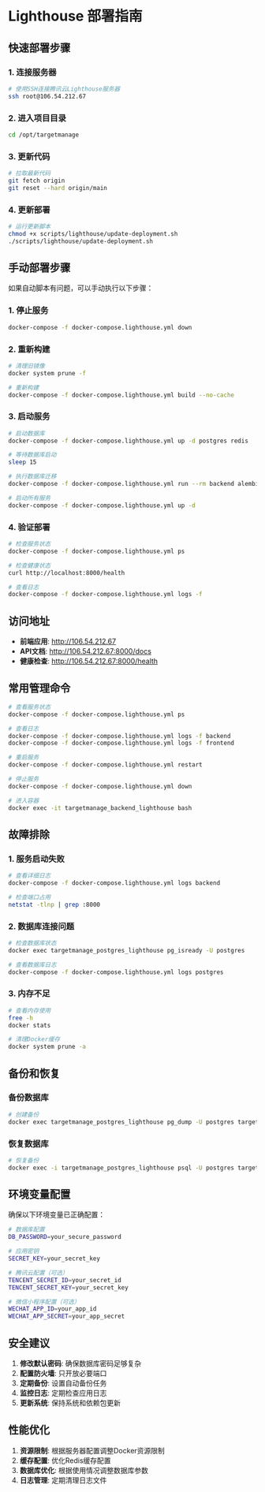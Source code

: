# Lighthouse 部署指南

## 快速部署步骤

### 1. 连接服务器

```bash
# 使用SSH连接腾讯云Lighthouse服务器
ssh root@106.54.212.67
```

### 2. 进入项目目录

```bash
cd /opt/targetmanage
```

### 3. 更新代码

```bash
# 拉取最新代码
git fetch origin
git reset --hard origin/main
```

### 4. 更新部署

```bash
# 运行更新脚本
chmod +x scripts/lighthouse/update-deployment.sh
./scripts/lighthouse/update-deployment.sh
```

## 手动部署步骤

如果自动脚本有问题，可以手动执行以下步骤：

### 1. 停止服务

```bash
docker-compose -f docker-compose.lighthouse.yml down
```

### 2. 重新构建

```bash
# 清理旧镜像
docker system prune -f

# 重新构建
docker-compose -f docker-compose.lighthouse.yml build --no-cache
```

### 3. 启动服务

```bash
# 启动数据库
docker-compose -f docker-compose.lighthouse.yml up -d postgres redis

# 等待数据库启动
sleep 15

# 执行数据库迁移
docker-compose -f docker-compose.lighthouse.yml run --rm backend alembic upgrade head

# 启动所有服务
docker-compose -f docker-compose.lighthouse.yml up -d
```

### 4. 验证部署

```bash
# 检查服务状态
docker-compose -f docker-compose.lighthouse.yml ps

# 检查健康状态
curl http://localhost:8000/health

# 查看日志
docker-compose -f docker-compose.lighthouse.yml logs -f
```

## 访问地址

- **前端应用**: http://106.54.212.67
- **API文档**: http://106.54.212.67:8000/docs
- **健康检查**: http://106.54.212.67:8000/health

## 常用管理命令

```bash
# 查看服务状态
docker-compose -f docker-compose.lighthouse.yml ps

# 查看日志
docker-compose -f docker-compose.lighthouse.yml logs -f backend
docker-compose -f docker-compose.lighthouse.yml logs -f frontend

# 重启服务
docker-compose -f docker-compose.lighthouse.yml restart

# 停止服务
docker-compose -f docker-compose.lighthouse.yml down

# 进入容器
docker exec -it targetmanage_backend_lighthouse bash
```

## 故障排除

### 1. 服务启动失败

```bash
# 查看详细日志
docker-compose -f docker-compose.lighthouse.yml logs backend

# 检查端口占用
netstat -tlnp | grep :8000
```

### 2. 数据库连接问题

```bash
# 检查数据库状态
docker exec targetmanage_postgres_lighthouse pg_isready -U postgres

# 查看数据库日志
docker-compose -f docker-compose.lighthouse.yml logs postgres
```

### 3. 内存不足

```bash
# 查看内存使用
free -h
docker stats

# 清理Docker缓存
docker system prune -a
```

## 备份和恢复

### 备份数据库

```bash
# 创建备份
docker exec targetmanage_postgres_lighthouse pg_dump -U postgres targetmanage > backup_$(date +%Y%m%d_%H%M%S).sql
```

### 恢复数据库

```bash
# 恢复备份
docker exec -i targetmanage_postgres_lighthouse psql -U postgres targetmanage < backup_file.sql
```

## 环境变量配置

确保以下环境变量已正确配置：

```bash
# 数据库配置
DB_PASSWORD=your_secure_password

# 应用密钥
SECRET_KEY=your_secret_key

# 腾讯云配置（可选）
TENCENT_SECRET_ID=your_secret_id
TENCENT_SECRET_KEY=your_secret_key

# 微信小程序配置（可选）
WECHAT_APP_ID=your_app_id
WECHAT_APP_SECRET=your_app_secret
```

## 安全建议

1. **修改默认密码**: 确保数据库密码足够复杂
2. **配置防火墙**: 只开放必要端口
3. **定期备份**: 设置自动备份任务
4. **监控日志**: 定期检查应用日志
5. **更新系统**: 保持系统和依赖包更新

## 性能优化

1. **资源限制**: 根据服务器配置调整Docker资源限制
2. **缓存配置**: 优化Redis缓存配置
3. **数据库优化**: 根据使用情况调整数据库参数
4. **日志管理**: 定期清理日志文件
